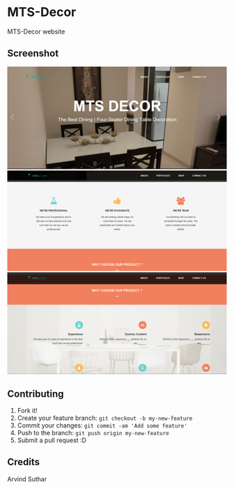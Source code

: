 # MTS-Decor

MTS-Decor website

## Screenshot

![alt text]( mtsdecor/images/Capture.PNG "Description goes here")
![alt text]( mtsdecor/images/Capture1.PNG "Description goes here")
![alt text]( mtsdecor/images/Capture2.PNG "Description goes here")

## Contributing

1. Fork it!
2. Create your feature branch: `git checkout -b my-new-feature`
3. Commit your changes: `git commit -am 'Add some feature'`
4. Push to the branch: `git push origin my-new-feature`
5. Submit a pull request :D

## Credits

Arvind Suthar
